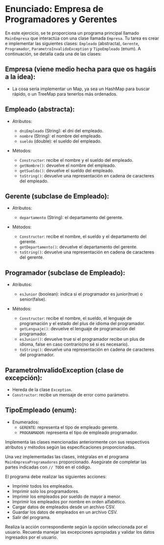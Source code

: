 # Enunciado: Empresa de Programadores y Gerentes

En este ejercicio, se te proporciona un programa principal llamado `MainEmpresa` que interactúa con una clase llamada `Empresa`. Tu tarea es crear e implementar las siguientes clases: `Empleado` (abstracta), `Gerente`, `Programador`, `ParametroInvalidoException` y `TipoEmpleado` (enum). A continuación, se detalla cada una de las clases:

## Empresa (viene medio hecha para que os hagáis a la idea):

- La cosa sería implementar un Map, ya sea un HashMap para buscar rápido, o un TreeMap para tenerlos más ordenados.

## Empleado (abstracta):

- Atributos:
  - `dniEmpleado` (String): el dni del empleado.
  - `nombre` (String): el nombre del empleado.
  - `sueldo` (double): el sueldo del empleado.

- Métodos:
  - `Constructor`: recibe el nombre y el sueldo del empleado.
  - `getNombre()`: devuelve el nombre del empleado.
  - `getSueldo()`: devuelve el sueldo del empleado.
  - `toString()`: devuelve una representación en cadena de caracteres del empleado.

## Gerente (subclase de Empleado):

- Atributos:
  - `departamento` (String): el departamento del gerente.

- Métodos:
  - `Constructor`: recibe el nombre, el sueldo y el departamento del gerente.
  - `getDepartamento()`: devuelve el departamento del gerente.
  - `toString()`: devuelve una representación en cadena de caracteres del gerente.

## Programador (subclase de Empleado):

- Atributos:
  - `esJunior` (boolean): indica si el programador es junior(true) o senior(false).

- Métodos:
  - `Constructor`: recibe el nombre, el sueldo, el lenguaje de programación y el estado del plus de idioma del programador.
  - `getLenguaje()`: devuelve el lenguaje de programación del programador.
  - `esJunior()`: devuelve true si el programador recibe un plus de idioma, false en caso contrario(no sé si es necesario).
  - `toString()`: devuelve una representación en cadena de caracteres del programador.

## ParametroInvalidoException (clase de excepción):

- Hereda de la clase `Exception`.
- `Constructor`: recibe un mensaje de error como parámetro.

## TipoEmpleado (enum):

- Enumerados:
  - `GERENTE`: representa el tipo de empleado gerente.
  - `PROGRAMADOR`: representa el tipo de empleado programador.

Implementa las clases mencionadas anteriormente con sus respectivos atributos y métodos según las especificaciones proporcionadas.

Una vez implementadas las clases, intégralas en el programa `MainEmpresaProgramadores` proporcionado. Asegúrate de completar las partes indicadas con `// TODO` en el código.

El programa debe realizar las siguientes acciones:

- Imprimir todos los empleados.
- Imprimir solo los programadores.
- Imprimir los empleados por sueldo de mayor a menor.
- Imprimir los empleados por nombre en orden alfabético.
- Cargar datos de empleados desde un archivo CSV.
- Guardar los datos de empleados en un archivo CSV.
- Salir del programa.

Realiza la acción correspondiente según la opción seleccionada por el usuario. Recuerda manejar las excepciones apropiadas y validar los datos ingresados por el usuario.
